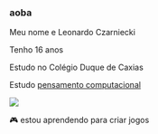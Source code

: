 ### aoba

Meu nome e Leonardo  Czarniecki

Tenho 16 anos

Estudo no Colégio Duque de Caxias

Estudo  [pensamento computacional](https://pt.wikipedia.org/wiki/Pensamento_computacional)

![](https://img.shields.io/badge/JavaScript-323330?style=for-the-badge&logo=javascript&logoColor=F7DF1E)

:video_game: estou aprendendo para criar jogos


